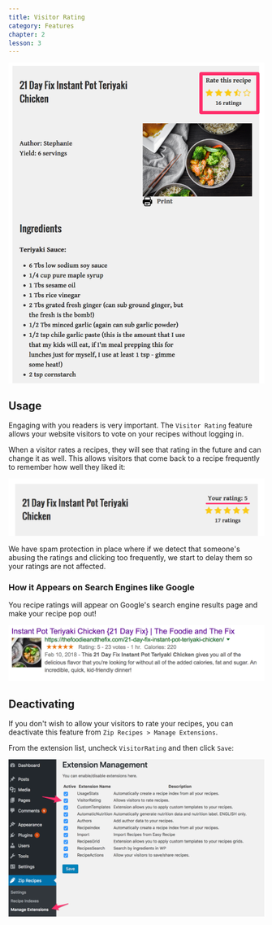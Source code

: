 ```yaml
---
title: Visitor Rating
category: Features
chapter: 2
lesson: 3
---
```


![](./images/Visitor_Ratings_on_recipe.png)

## Usage

Engaging with you readers is very important. The `Visitor Rating` feature allows your website visitors to vote on your recipes without logging in.

When a visitor rates a recipes, they will see that rating in the future and can change it as well. This allows visitors that come back to a recipe frequently to remember how well they liked it:

![Screenshot: A visitor's saved rating of a recipe](./images/Your_ratings_of_a_recipe.png)

We have spam protection in place where if we detect that someone's abusing the ratings and clicking too frequently, we start to delay them so your ratings are not affected.

### How it Appears on Search Engines like Google

You recipe ratings will appear on Google's search engine results page and make your recipe pop out!

![Screenshot: Google search result with calories and visitor ratings](./images/21_day_instant_pot_teriyaki_chicken_-_Google_Search.png)

## Deactivating

If you don't wish to allow your visitors to rate your recipes, you can deactivate this feature from `Zip Recipes > Manage Extensions`.

From the extension list, uncheck `VisitorRating` and then click `Save`:

![Screenshot: Deactivating Visitor Ratings for your recipes](./images/Manage_Extensions_-_visitorratings.png)